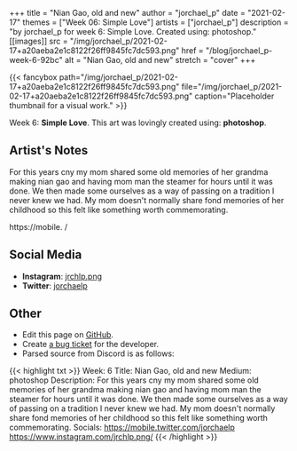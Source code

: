 +++
title =       "Nian Gao, old and new"
author =      "jorchael_p"
date =        "2021-02-17"
themes =      ["Week 06: Simple Love"]
artists =     ["jorchael_p"]
description = "by jorchael_p for week 6: Simple Love. Created using: photoshop."
[[images]]
              src = "/img/jorchael_p/2021-02-17+a20aeba2e1c8122f26ff9845fc7dc593.png"
              href = "/blog/jorchael_p-week-6-92bc"
              alt = "Nian Gao, old and new"
              stretch = "cover"
+++


{{< fancybox path="/img/jorchael_p/2021-02-17+a20aeba2e1c8122f26ff9845fc7dc593.png" file="/img/jorchael_p/2021-02-17+a20aeba2e1c8122f26ff9845fc7dc593.png" caption="Placeholder thumbnail for a visual work." >}}


Week 6: **Simple Love**. This art was lovingly created using: **photoshop**.

## Artist's Notes

For this years cny my mom shared some old memories of her grandma making nian gao and having mom man the steamer for hours until it was done. We then made some ourselves as a way of passing on a tradition I never knew we had. My mom doesn't normally share fond memories of her childhood so this felt like something worth commemorating.

https://mobile.
/

## Social Media

- **Instagram**: <a href='https://instagram.com/jrchlp.png' target='_blank'>jrchlp.png</a>
- **Twitter**: <a href='https://twitter.com/jorchaelp' target='_blank'>jorchaelp</a>


## Other

- Edit this page on [GitHub](https://github.com/teaminkling/web-refresh/edit/main/content/blog/jorchael_p-week-6-92bc.md).
- Create [a bug ticket](https://github.com/teaminkling/web-refresh/issues/new?assignees=&labels=bug&template=problem-report.md&title=) for the developer.
- Parsed source from Discord is as follows:

{{< highlight txt >}}
Week: 6
Title: Nian Gao, old and new
Medium: photoshop
Description: For this years cny my mom shared some old memories of her grandma making nian gao and having mom man the steamer for hours until it was done. We then made some ourselves as a way of passing on a tradition I never knew we had. My mom doesn't normally share fond memories of her childhood so this felt like something worth commemorating.
Socials: 
https://mobile.twitter.com/jorchaelp
https://www.instagram.com/jrchlp.png/
{{< /highlight >}}